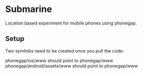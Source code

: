 # Submarine

Location based experiment for mobile phones using phonegap.

## Setup

Two symlinks need to be created once you pull the code:

phonegap/ios/www should point to phonegap/www
phonegap/android/assets/www should point to phonegap/www


